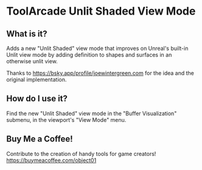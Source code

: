 # ToolArcade Unlit Shaded View Mode
## What is it?
Adds a new "Unlit Shaded" view mode that improves on Unreal's built-in Unlit view mode by adding definition to shapes and surfaces in an otherwise unlit view.

Thanks to https://bsky.app/profile/joewintergreen.com for the idea and the original implementation.

## How do I use it?
Find the new "Unlit Shaded" view mode in the "Buffer Visualization" submenu, in the viewport's "View Mode" menu.

## Buy Me a Coffee!
Contribute to the creation of handy tools for game creators!
https://buymeacoffee.com/object01
